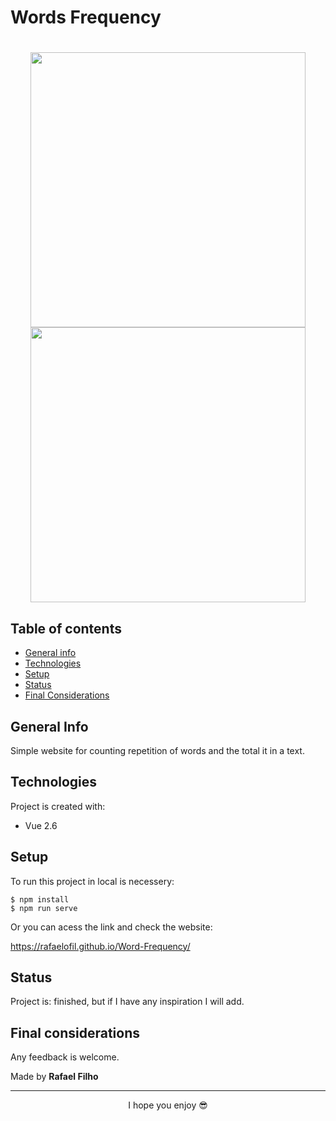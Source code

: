 # Words Frequency
<h1 align="center">
  <p align="center" display="flex">
    <img src='#' width="440">
    <img src="#" width="440"> 
  </p>
</h1> 

## Table of contents
* [General info](#general-info)
* [Technologies](#technologies)
* [Setup](#setup)
* [Status](#status)
* [Final Considerations](#final-considerations)

## General Info
Simple website for counting repetition of words and the total it in a text.

## Technologies
Project is created with:

* Vue 2.6

## Setup
To run this project in local is necessery:

```
$ npm install
$ npm run serve
```
Or you can acess the link and check the website:

https://rafaelofil.github.io/Word-Frequency/


## Status

Project is: finished, but if I have any inspiration I will add. 

## Final considerations

Any feedback is welcome.

Made by <b>Rafael Filho</b>

<hr>
<p align="center"> I hope you enjoy 😎</p>
